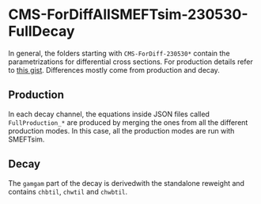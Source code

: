 # CMS-ForDiffAllSMEFTsim-230530-FullDecay

In general, the folders starting with ```CMS-ForDiff-230530*``` contain the
parametrizations for differential cross sections. 
For production details refer
to [this gist](https://gist.github.com/maxgalli/7407c634d7d5fa2ab5043ee0e434ba7c).
Differences mostly come from production and decay. 

## Production

In each decay channel, the equations inside JSON files called
```FullProduction_*``` are produced by merging the ones from all the different
production modes. In this case, all the production modes are run with SMEFTsim.

## Decay

The ```gamgam``` part of the decay is derivedwith the standalone reweight and contains ```chbtil```, ```chwtil``` and ```chwbtil```.
